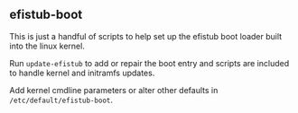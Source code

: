 efistub-boot
------------

This is just a handful of scripts to help set up the efistub boot loader built
into the linux kernel. 

Run `update-efistub` to add or repair the boot entry and scripts are included
to handle kernel and initramfs updates.

Add kernel cmdline parameters or alter other defaults in 
`/etc/default/efistub-boot`.
